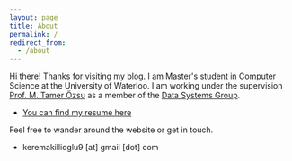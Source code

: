 ```yaml
---
layout: page
title: About
permalink: /
redirect_from:
  - /about
---
```


Hi there! Thanks for visiting my blog. I am Master's student in Computer Science at the University of Waterloo. I am working under the supervision [Prof. M. Tamer Özsu](https://cs.uwaterloo.ca/~tozsu/) as a member of the [Data Systems Group](https://uwaterloo.ca/data-systems-group/).

- [You can find my resume here](/files/Kerem_Akillioglu_CV.pdf)  

Feel free to wander around the website or get in touch.  
- keremakillioglu9 [at] gmail [dot] com
